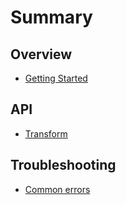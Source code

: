 # Summary

## Overview

* [Getting Started](README.md)

## API

* [Transform](methods.md)

## Troubleshooting

* [Common errors](troubleshooting/common-errors.md)



